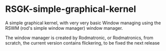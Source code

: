 # RSGK-simple-graphical-kernel
A simple graphical kernel, with very very basic Window managing using the RSWM (rod's simple window manager) window manager.

The window manager is created by Rodmatronic, or Rodmatronics, from scratch, the current version contains flickering, to be fixed the next release
